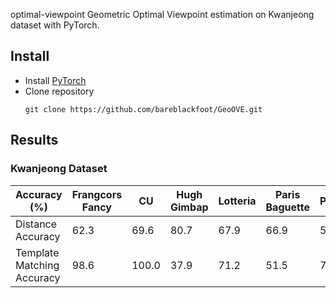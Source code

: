  optimal-viewpoint
Geometric Optimal Viewpoint estimation on Kwanjeong dataset with PyTorch.

## Install
* Install [PyTorch](http://pytorch.org/)
* Clone repository
  ```
  git clone https://github.com/bareblackfoot/GeoOVE.git
  ```

## Results

### Kwanjeong Dataset

| Accuracy (%)                 | Frangcors Fancy  |  CU         | Hugh Gimbap  | Lotteria  | Paris Baguette  | Pascucci | Lotte Tour  |  mean ACC  | 
| ---------------------------- | ---------------- | ----------- | ------------ | --------- | --------------- | -------- | ----------- | ---------- |
| Distance Accuracy            | 62.3             |  69.6       | 80.7         | 67.9      | 66.9            | 51.5     | 69.0        | 66.9       | 
| Template Matching Accuracy   | 98.6             |  100.0      | 37.9         | 71.2      | 51.5            | 74.8     | 27.1        | 71.3       |